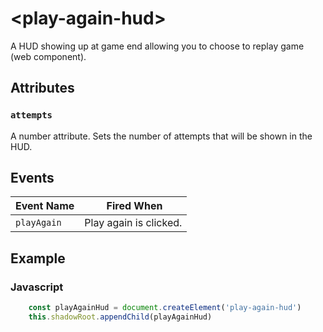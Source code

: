 # &lt;play-again-hud&gt;
A HUD showing up at game end allowing you to choose to replay game (web component).

## Attributes

### `attempts`
A number attribute. Sets the number of attempts that will be shown in the HUD.

## Events
| Event Name | Fired When |
|------------|------------|
| `playAgain`| Play again is clicked.


## Example
### Javascript
```javascript
    const playAgainHud = document.createElement('play-again-hud')
    this.shadowRoot.appendChild(playAgainHud)
```
